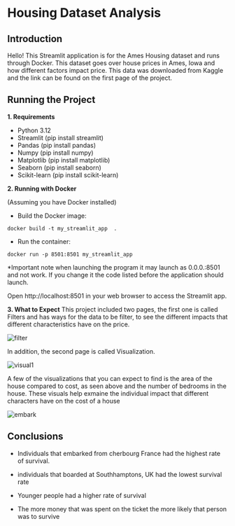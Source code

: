 # Housing Dataset Analysis

## **Introduction**

Hello! This Streamlit application is for the Ames Housing dataset and runs through Docker. This dataset goes over house prices in Ames, Iowa and how different factors impact price. This data was downloaded from Kaggle and the link can be found on the first page of the project. 

## Running the Project

**1. Requirements**

* Python 3.12
* Streamlit (pip install streamlit)
* Pandas (pip install pandas)
* Numpy (pip install numpy)
* Matplotlib (pip install matplotlib)
* Seaborn (pip install seaborn) 
* Scikit-learn (pip install scikit-learn)

**2. Running with Docker**

(Assuming you have Docker installed)

* Build the Docker image:

```docker build -t my_streamlit_app  .```

* Run the container:

```docker run -p 8501:8501 my_streamlit_app```

*Important note when launching the program it may launch as 0.0.0.:8501 and not work. If you change it the code listed before the application should launch. 

Open http://localhost:8501 in your web browser to access the Streamlit app.

**3. What to Expect**
This project included two pages, the first one is called Filters and has ways for the data to be filter, to see the different impacts that different characteristics have on the price.

![filter](Pictures/filter.png)

In addition, the second page is called Visualization.

![visual1](Pictures/visual1.png)

A few of the visualizations that you can expect to find is the area of the house compared to cost, as seen above and the number of bedrooms in the house. These visuals help exmaine the individual impact that different characters have on the cost of a house

![embark](Pictures/embark.png)

## Conclusions

* Individuals that embarked from cherbourg France had the highest rate of survival.

* individuals that boarded at Southhamptons, UK had the lowest survival rate

* Younger people had a higher rate of survival 

* The more money that was spent on the ticket the more likely that person was to survive 